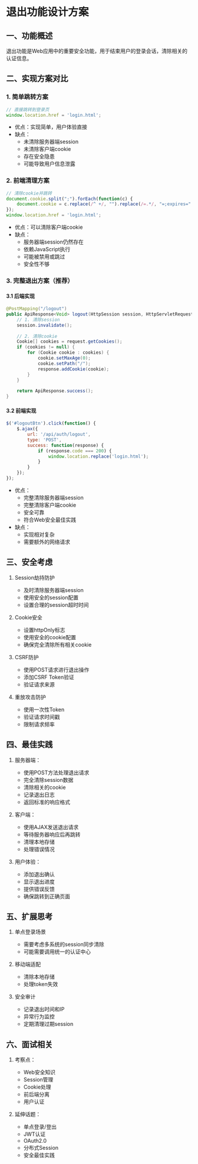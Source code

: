 # 退出功能设计方案

## 一、功能概述
退出功能是Web应用中的重要安全功能，用于结束用户的登录会话，清除相关的认证信息。

## 二、实现方案对比

### 1. 简单跳转方案
```javascript
// 直接跳转到登录页
window.location.href = 'login.html';
```
- 优点：实现简单，用户体验直接
- 缺点：
  - 未清除服务器端session
  - 未清除客户端cookie
  - 存在安全隐患
  - 可能导致用户信息泄露

### 2. 前端清理方案
```javascript
// 清除cookie并跳转
document.cookie.split(";").forEach(function(c) { 
    document.cookie = c.replace(/^ +/, "").replace(/=.*/, "=;expires=" + new Date().toUTCString() + ";path=/");
});
window.location.href = 'login.html';
```
- 优点：可以清除客户端cookie
- 缺点：
  - 服务器端session仍然存在
  - 依赖JavaScript执行
  - 可能被禁用或跳过
  - 安全性不够

### 3. 完整退出方案（推荐）
#### 3.1 后端实现
```java
@PostMapping("/logout")
public ApiResponse<Void> logout(HttpSession session, HttpServletRequest request, HttpServletResponse response) {
    // 1. 清除session
    session.invalidate();
    
    // 2. 清除cookie
    Cookie[] cookies = request.getCookies();
    if (cookies != null) {
        for (Cookie cookie : cookies) {
            cookie.setMaxAge(0);
            cookie.setPath("/");
            response.addCookie(cookie);
        }
    }
    
    return ApiResponse.success();
}
```

#### 3.2 前端实现
```javascript
$('#logoutBtn').click(function() {
    $.ajax({
        url: '/api/auth/logout',
        type: 'POST',
        success: function(response) {
            if (response.code === 200) {
                window.location.replace('login.html');
            }
        }
    });
});
```

- 优点：
  - 完整清除服务器端session
  - 完整清除客户端cookie
  - 安全可靠
  - 符合Web安全最佳实践
- 缺点：
  - 实现相对复杂
  - 需要额外的网络请求

## 三、安全考虑
1. Session劫持防护
   - 及时清除服务器端session
   - 使用安全的session配置
   - 设置合理的session超时时间

2. Cookie安全
   - 设置httpOnly标志
   - 使用安全的cookie配置
   - 确保完全清除所有相关cookie

3. CSRF防护
   - 使用POST请求进行退出操作
   - 添加CSRF Token验证
   - 验证请求来源

4. 重放攻击防护
   - 使用一次性Token
   - 验证请求时间戳
   - 限制请求频率

## 四、最佳实践
1. 服务器端：
   - 使用POST方法处理退出请求
   - 完全清除session数据
   - 清除相关的cookie
   - 记录退出日志
   - 返回标准的响应格式

2. 客户端：
   - 使用AJAX发送退出请求
   - 等待服务器响应后再跳转
   - 清理本地存储
   - 处理错误情况

3. 用户体验：
   - 添加退出确认
   - 显示退出进度
   - 提供错误反馈
   - 确保跳转到正确页面

## 五、扩展思考
1. 单点登录场景
   - 需要考虑多系统的session同步清除
   - 可能需要调用统一的认证中心

2. 移动端适配
   - 清除本地存储
   - 处理token失效

3. 安全审计
   - 记录退出时间和IP
   - 异常行为监控
   - 定期清理过期session

## 六、面试相关
1. 考察点：
   - Web安全知识
   - Session管理
   - Cookie处理
   - 前后端分离
   - 用户认证

2. 延伸话题：
   - 单点登录/登出
   - JWT认证
   - OAuth2.0
   - 分布式Session
   - 安全最佳实践 